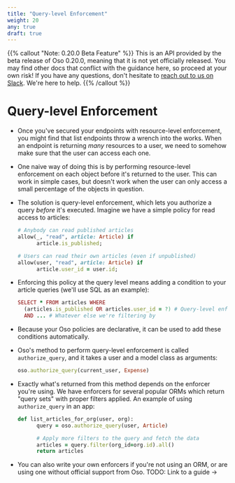 ```yaml
---
title: "Query-level Enforcement"
weight: 20
any: true
draft: true
---
```


{{% callout "Note: 0.20.0 Beta Feature" %}}
  This is an API provided by the beta release of Oso 0.20.0, meaning that it is
  not yet officially released. You may find other docs that conflict with the
  guidance here, so proceed at your own risk! If you have any questions, don't
  hesitate to [reach out to us on Slack](https://join-slack.osohq.com). We're
  here to help.
{{% /callout %}}

<div class="pb-10"></div>

# Query-level Enforcement

- Once you've secured your endpoints with resource-level enforcement, you might find that list endpoints throw a wrench into the works. When an endpoint is returning _many_ resources to a user, we need to somehow make sure that the user can access each one.
- One naive way of doing this is by performing resource-level enforcement on each object before it's returned to the user. This can work in simple cases, but doesn't work when the user can only access a small percentage of the objects in question.
- The solution is query-level enforcement, which lets you authorize a query _before_ it's executed. Imagine we have a simple policy for read access to articles:

  ```ruby
  # Anybody can read published articles
  allow(_, "read", article: Article) if
  		article.is_published;

  # Users can read their own articles (even if unpublished)
  allow(user, "read", article: Article) if
  		article.user_id = user.id;
  ```

- Enforcing this policy at the query level means adding a condition to your article queries (we'll use SQL as an example):

  ```ruby
  SELECT * FROM articles WHERE
  	(articles.is_published OR articles.user_id = ?) # Query-level enforcement
  	AND ... # Whatever else we're filtering by
  ```

- Because your Oso policies are declarative, it can be used to add these conditions automatically.
- Oso's method to perform query-level enforcement is called `authorize_query`, and it takes a user and a model class as arguments:

  ```ruby
  oso.authorize_query(current_user, Expense)
  ```

- Exactly what's returned from this method depends on the enforcer you're using.
  We have enforcers for several popular ORMs which return "query sets" with
  proper filters applied. An example of using `authorize_query` in an app:

  ```ruby
  def list_articles_for_org(user, org):
  		query = oso.authorize_query(user, Article)

  		# Apply more filters to the query and fetch the data
  		articles = query.filter(org_id=org.id).all()
  		return articles

  ```

- You can also write your own enforcers if you're not using an ORM, or are using one without official support from Oso. TODO: Link to a guide →
